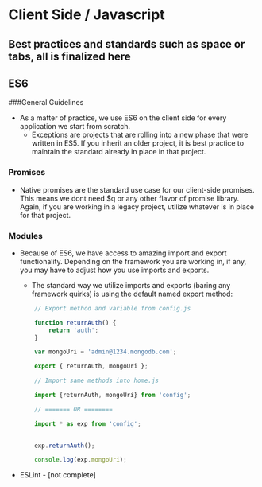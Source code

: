 # Client Side / Javascript

## Best practices and standards such as space or tabs, all is finalized here

## ES6
  ###General Guidelines
  * As a matter of practice, we use ES6 on the client side for every application we start from scratch. 
    * Exceptions are projects that are rolling into a new phase that were written in ES5. If you inherit an older project, it is best practice to maintain the standard already in place in that project.
  
  ### Promises
  * Native promises are the standard use case for our client-side promises. This means we dont need $q or any other flavor of promise library. Again, if you are working in a legacy project, utilize whatever is in place for that project.

  ### Modules
  * Because of ES6, we have access to amazing import and export functionality. Depending on the framework you are working in, if any, you may have to adjust how you use imports and exports. 
    * The standard way we utilize imports and exports (baring any framework quirks) is using the default named export method:

    ```javascript
        // Export method and variable from config.js

        function returnAuth() {
            return 'auth';
        }

        var mongoUri = 'admin@1234.mongodb.com';

        export { returnAuth, mongoUri };
    ```

    ```javascript
        // Import same methods into home.js

        import {returnAuth, mongoUri} from 'config';

        // ======= OR ========

        import * as exp from 'config';

        
        exp.returnAuth();

        console.log(exp.mongoUri);

    ```

    
* ESLint - [not complete]